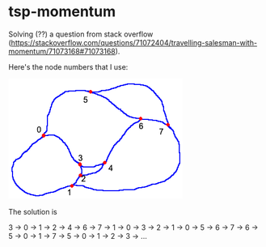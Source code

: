 # tsp-momentum
Solving (??) a question from stack overflow (https://stackoverflow.com/questions/71072404/travelling-salesman-with-momentum/71073168#71073168).

Here's the node numbers that I use:

![numbering](numbers.png)

The solution is 

3 -> 0 -> 1 -> 2 -> 4 ->
6 -> 7 -> 1 -> 0 -> 3 ->
2 -> 1 -> 0 -> 5 -> 6 ->
7 -> 6 -> 5 -> 0 -> 1 ->
7 -> 5 -> 0 -> 1 -> 2 -> 3 -> ...
